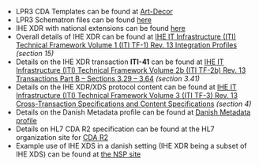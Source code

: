- LPR3 CDA Templates can be found at [Art-Decor](http://art-decor.org/art-decor/decor-project--lpr-)
- LPR3 Schematron files can be found [here](https://github.com/scandihealth/lpr3-docs/raw/master/152a1be9-6dbb-41e7-961f-c02222f0aefe.zip)
- IHE XDR with national extensions can be found [here](https://github.com/scandihealth/lpr3-docs/raw/master/schema.definitions.zip)
- Overall details of IHE XDR can be found at [IHE IT Infrastructure (ITI) Technical Framework Volume 1 (ITI TF-1) Rev. 13 Integration Profiles](http://www.ihe.net/uploadedFiles/Documents/ITI/IHE_ITI_TF_Vol1.pdf) *(section 15)*
- Details on the IHE XDR transaction **ITI-41** can be found at [IHE IT Infrastructure (ITI) Technical Framework Volume 2b (ITI TF-2b) Rev. 13 Transactions Part B – Sections 3.29 – 3.64](http://www.ihe.net/uploadedFiles/Documents/ITI/IHE_ITI_TF_Vol2b.pdf) *(section 3.41)* 
- Details on the IHE XDR/XDS protocol content can be found at [IHE IT Infrastructure (ITI) Technical Framework Volume 3 (ITI TF-3) Rev. 13 Cross-Transaction Specifications and Content Specifications](http://www.ihe.net/uploadedFiles/Documents/ITI/IHE_ITI_TF_Vol3.pdf) *(section 4)*
- Details on the Danish Metadata profile can be found at [Danish Metadata profile](http://svn.medcom.dk/svn/drafts/Standarder/IHE/DK_profil_metadata/Metadata-v095.docx)
- Details on HL7 CDA R2 specification can be found at the HL7 organization site for  [CDA R2](http://www.hl7.org/implement/standards/product_brief.cfm?product_id=7)
- Example use of IHE XDS in a danish setting (IHE XDR being a subset of IHE XDS) can be found at [the NSP site](https://www.nspop.dk/pages/viewpage.action?pageId=32126754)
